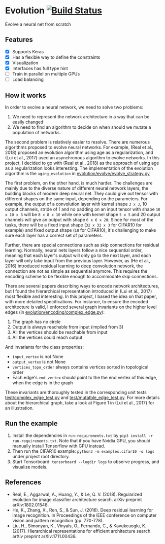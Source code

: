 # Evolution [![Build Status](https://travis-ci.com/zli117/Evolution.svg?token=j4y2W3bQxnm7LkxGR6Um&branch=master)](https://travis-ci.com/zli117/Evolution)
Evolve a neural net from scratch


## Features

  - [X] Supports Keras
  - [X] Has a flexible way to define the constraints
  - [X] Visualization
  - [X] Interfaces has full type hint
  - [ ] Train in parallel on multiple GPUs
  - [ ] Load balancing
  
## How it works
In order to evolve a neural network, we need to solve two problems:

1. We need to represent the network architecture in a way that can
   be easily changed
2. We need to find an algorithm to decide on when should we mutate a
   population of networks.
  
The second problem is relatively easier to resolve. There are numerous
algorithms proposed to evolve neural networks. For example,
(Real et al., 2018) proposed an evolution algorithm using age as a
regularization, and (Lui et al., 2017) used an asynchronous algorithm to
evolve networks. In this project, I decided to go with
(Real et al., 2018) as the approach of using age as a regularization 
looks interesting. The implementation of the evolution algorithm is the
`aging_evolution` in
[evolution/evolve/evolve_strategy.py](evolution/evolve/evolve_strategy.py)

The first problem, on the other hand, is much harder. The challenges are
mainly due to the diverse nature of different neural network layers, the
building blocks of modern deep neural net. They could give
out tensor with different shapes on the same input, depending on the
parameters. For example, the output of a convolution layer with kernel
shape `3 x 3`, 10 output channels, stride of 1 and no padding on an
input tensor with shape `10 x 10 x 3` will be `8 x 8 x 10` while one
with kernel shape `5 x 5` and 20 output channels will give an output
with shape `6 x 6 x 20`. Since for most of the tasks, there will be a
fixed input shape (`32 x 32 x 3` for CIFAR10 for example) and fixed
output shape (`10` for CIFAR10), it's challenging to make sure each
layer has a correct set of parameters.

Further, there are special connections such as skip
connections for residual learning. Normally, neural nets layers 
follow a nice sequential order, meaning that each layer's output will
only go to the next layer, and each layer will only take input from the
previous layer. However, as (He et al., 2016) introduced residual 
learning to deep convolution network, the connection are not
as simple as sequential anymore. This requires the encoding scheme to be
flexible enough to accommodate skip connections. 

There are several papers describing ways to encode network 
architectures, but I found the hierarchical representation introduced in
(Lui et al., 2017) most flexible and interesting. In this project, I
based the idea on that paper, with more detailed specifications. For
instance, to ensure the encoded architecture is valid, I enforced
several graph invariants on the higher level edges
(in [evolution/encoding/complex_edge.py](evolution/encoding/complex_edge.py)):

1. The graph has no circle 
2. Output is always reachable from input (implied from 3)
3. All the vertices should be reachable from input
4. All the vertices could reach output

And invariants for the class properties:

* `input_vertex` is not None
* `output_vertex` is not None
* `vertices_topo_order` always contains vertices sorted in topological 
  order
* Each edge's `end_vertex` should point to the the end vertex of this
  edge, when the edge is in the graph

These invariants are thoroughly tested in the corresponding unit tests
[test/complex_edge_test.py](test/complex_edge_test.py) and 
[test/mutatble_edge_test.py](test/mutable_edge_test.py). For more 
details about the hierarchical graph, take a look at Figure 1 in 
(Lui et al., 2017) for an illustration.

## Run the example

1. Install the dependencies in `run-requirements.txt` by
   `pip3 install -r run-requirements.txt`. Note that if you have Nvidia 
   GPU, you should manually install Tensorflow with GPU instead.
2. Then run the CIFAR10 example: `python3 -m examples.cifar10 -o logs`
   under project root directory.
3. Start Tensorboard: `tensorboard --logdir logs` to observe progress, 
   and visualize models.

## References
* Real, E., Aggarwal, A., Huang, Y., & Le, Q. V. (2018). Regularized
  evolution for image classifier architecture search. arXiv preprint
  arXiv:1802.01548.
* He, K., Zhang, X., Ren, S., & Sun, J. (2016). Deep residual learning 
  for image recognition. In Proceedings of the IEEE conference on 
  computer vision and pattern recognition (pp. 770-778).
* Liu, H., Simonyan, K., Vinyals, O., Fernando, C., & Kavukcuoglu, K.
  (2017). Hierarchical representations for efficient architecture 
  search. arXiv preprint arXiv:1711.00436.
